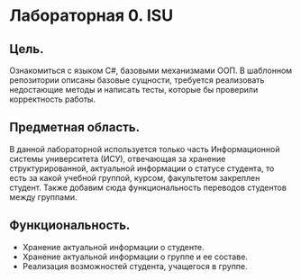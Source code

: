 # Лабораторная 0. ISU #
## Цель. ##
Ознакомиться с языком C#, базовыми механизмами ООП. 
В шаблонном репозитории описаны базовые сущности, требуется реализовать недостающие методы и написать тесты, которые бы проверили корректность работы.
## Предметная область. ##
В данной лабораторной используется только часть Информационной системы университета (ИСУ), 
отвечающая за хранение структурированной, актуальной информации о статусе студента, то есть за какой учебной группой, 
курсом, факультетом закреплен студент. Также добавим сюда функциональность переводов студентов между группами.
## Функциональность. ##
- Хранение актуальной информации о студенте.
- Хранение актуальной информации о группе и ее составе.
- Реализация возможностей студента, учащегося в группе.
